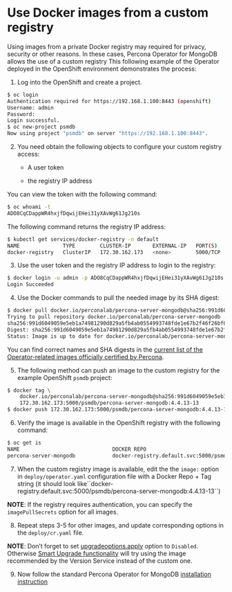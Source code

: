 # Use Docker images from a custom registry

Using images from a private Docker registry may required for
privacy, security or other reasons. In these cases, Percona Operator for MongoDB
allows the use of a custom registry This following example of the
Operator deployed in the OpenShift environment demonstrates the process:


1. Log into the OpenShift and create a project.

```bash
$ oc login
Authentication required for https://192.168.1.100:8443 (openshift)
Username: admin
Password:
Login successful.
$ oc new-project psmdb
Now using project "psmdb" on server "https://192.168.1.100:8443".
```


2. You need obtain the following objects to configure your custom registry
access:


    * A user token


    * the registry IP address

You can view the token with the following command:

```bash
$ oc whoami -t
ADO8CqCDappWR4hxjfDqwijEHei31yXAvWg61Jg210s
```

The following command returns the registry IP address:

```bash
$ kubectl get services/docker-registry -n default
NAME              TYPE        CLUSTER-IP       EXTERNAL-IP   PORT(S)    AGE
docker-registry   ClusterIP   172.30.162.173   <none>        5000/TCP   1d
```


3. Use the user token and the registry IP address to login to the
registry:

```bash
$ docker login -u admin -p ADO8CqCDappWR4hxjfDqwijEHei31yXAvWg61Jg210s 172.30.162.173:5000
Login Succeeded
```


4. Use the Docker commands to pull the needed image by its SHA digest:

```bash
$ docker pull docker.io/perconalab/percona-server-mongodb@sha256:991d6049059e5eb1a74981290d829a5fb4ab0554993748fde1e67b2f46f26bf0
Trying to pull repository docker.io/perconalab/percona-server-mongodb ...
sha256:991d6049059e5eb1a74981290d829a5fb4ab0554993748fde1e67b2f46f26bf0: Pulling from docker.io/perconalab/percona-server-mongodb
Digest: sha256:991d6049059e5eb1a74981290d829a5fb4ab0554993748fde1e67b2f46f26bf0
Status: Image is up to date for docker.io/perconalab/percona-server-mongodb@sha256:991d6049059e5eb1a74981290d829a5fb4ab0554993748fde1e67b2f46f26bf0
```

You can find correct names and SHA digests in the
[current list of the Operator-related images officially certified by Percona](images.md#custom-registry-images).


5. The following method can push an image to the custom registry
for the example OpenShift `psmdb` project:

```bash
$ docker tag \
    docker.io/perconalab/percona-server-mongodb@sha256:991d6049059e5eb1a74981290d829a5fb4ab0554993748fde1e67b2f46f26bf0 \
    172.30.162.173:5000/psmdb/percona-server-mongodb:4.4.13-13
$ docker push 172.30.162.173:5000/psmdb/percona-server-mongodb:4.4.13-13
```


6. Verify the image is available in the OpenShift registry with the following command:

```bash
$ oc get is
NAME                              DOCKER REPO                                                             TAGS             UPDATED
percona-server-mongodb            docker-registry.default.svc:5000/psmdb/percona-server-mongodb  4.4.13-13  2 hours ago
```


7. When the custom registry image is available, edit the the `image:` option in `deploy/operator.yaml` configuration file with a Docker Repo + Tag string (it should look like\`\`docker-registry.default.svc:5000/psmdb/percona-server-mongodb:4.4.13-13\`\`)

**NOTE**: If the registry requires authentication, you can specify the `imagePullSecrets` option for all images.


8. Repeat steps 3-5 for other images, and update corresponding options
in the `deploy/cr.yaml` file.

**NOTE**: Don’t forget to set [upgradeoptions.apply](operator.md#upgradeoptions-apply)
option to `Disabled`. Otherwise [Smart Upgrade functionality](update.md#operator-update-smartupdates)
will try using the image recommended by the Version Service instead of the
custom one.


9. Now follow the standard Percona Operator for MongoDB [installation instruction](./openshift.html)
